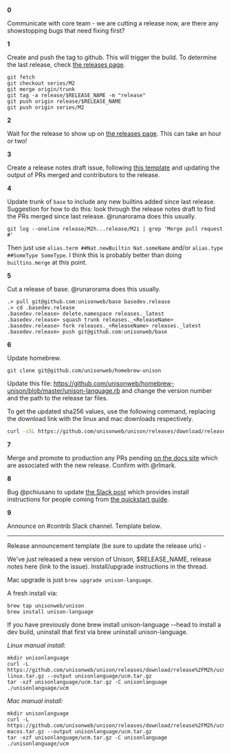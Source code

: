 
__0__

Communicate with core team - we are cutting a release now, are there any showstopping bugs that need fixing first?

__1__

Create and push the tag to github. This will trigger the build. To determine the last release, check [the releases page](https://github.com/unisonweb/unison/releases).

```
git fetch
git checkout series/M2
git merge origin/trunk
git tag -a release/$RELEASE_NAME -m "release"
git push origin release/$RELEASE_NAME
git push origin series/M2
```

__2__

Wait for the release to show up on [the releases page](https://github.com/unisonweb/unison/releases). This can take an hour or two!

__3__

Create a release notes draft issue, following [this template](https://github.com/unisonweb/unison/issues/2342) and updating the output of PRs merged and contributors to the release.

__4__

Update trunk of `base` to include any new builtins added since last release. Suggestion for how to do this: look through the release notes draft to find the PRs merged since last release. @runarorama does this usually.

```
git log --oneline release/M2h...release/M2i | grep 'Merge pull request #'
```

Then just use `alias.term ##Nat.newBuiltin Nat.someName` and/or `alias.type ##SomeType SomeType`. I think this is probably better than doing `builtins.merge` at this point.

__5__

Cut a release of base. @runarorama does this usually.

```
.> pull git@github.com:unisonweb/base basedev.release
.> cd .basedev.release
.basedev.release> delete.namespace releases._latest
.basedev.release> squash trunk releases._<ReleaseName>
.basedev.release> fork releases._<ReleaseName> releases._latest
.basedev.release> push git@github.com:unisonweb/base
```

__6__

Update homebrew. 

```
git clone git@github.com/unisonweb/homebrew-unison
```

Update this file: https://github.com/unisonweb/homebrew-unison/blob/master/unison-language.rb and change the version number and the path to the release tar files.

To get the updated sha256 values, use the following command, replacing the download link with the linux and mac downloads respectively.

```sh
curl -sSL https://github.com/unisonweb/unison/releases/download/release%2FM2h/ucm-linux.tar.gz | shasum -a 256 | cut -f1 -d" "
```

__7__

Merge and promote to production any PRs pending [on the docs site](https://github.com/unisonweb/unisonweb-org/pulls) which are associated with the new release. Confirm with @rlmark.

__8__ 

Bug @pchiusano to update [the Slack post](https://unisonlanguage.slack.com/files/TLL09QC85/FMT7TDDDY?origin_team=TLL09QC85) which provides install instructions for people coming from [the quickstart guide](https://www.unisonweb.org/docs/quickstart/).

__9__

Announce on #contrib Slack channel. Template below.

---

Release announcement template (be sure to update the release urls) -

We've just released a new version of Unison, $RELEASE_NAME, release notes here (link to the issue). Install/upgrade instructions in the thread.

Mac upgrade is just `brew upgrade unison-language`. 

A fresh install via:

```
brew tap unisonweb/unison
brew install unison-language
```

If you have previously done brew install unison-language --head to install a dev build, uninstall that first via brew uninstall unison-language.

_Linux manual install:_

```
mkdir unisonlanguage
curl -L https://github.com/unisonweb/unison/releases/download/release%2FM2h/ucm-linux.tar.gz --output unisonlanguage/ucm.tar.gz
tar -xzf unisonlanguage/ucm.tar.gz -C unisonlanguage
./unisonlanguage/ucm
```

_Mac manual install:_

```
mkdir unisonlanguage
curl -L https://github.com/unisonweb/unison/releases/download/release%2FM2h/ucm-macos.tar.gz --output unisonlanguage/ucm.tar.gz
tar -xzf unisonlanguage/ucm.tar.gz -C unisonlanguage
./unisonlanguage/ucm
```
